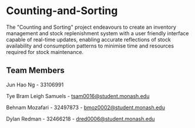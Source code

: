 # Counting-and-Sorting

The "Counting and Sorting" project endeavours to create an inventory management and stock replenishment system with a user friendly interface capable of real-time updates, enabling accurate reflections of stock availability and consumption patterns to minimise time and resources required for stock maintenance. 


## Team Members

Jun Hao Ng - 33106991

Tye Bram Leigh Samuels - tsam0016@student.monash.edu

Behnam Mozafari - 32497873 - bmoz0002@student.monash.edu

Dylan Redman - 32466218 - dred0006@student.monash.edu